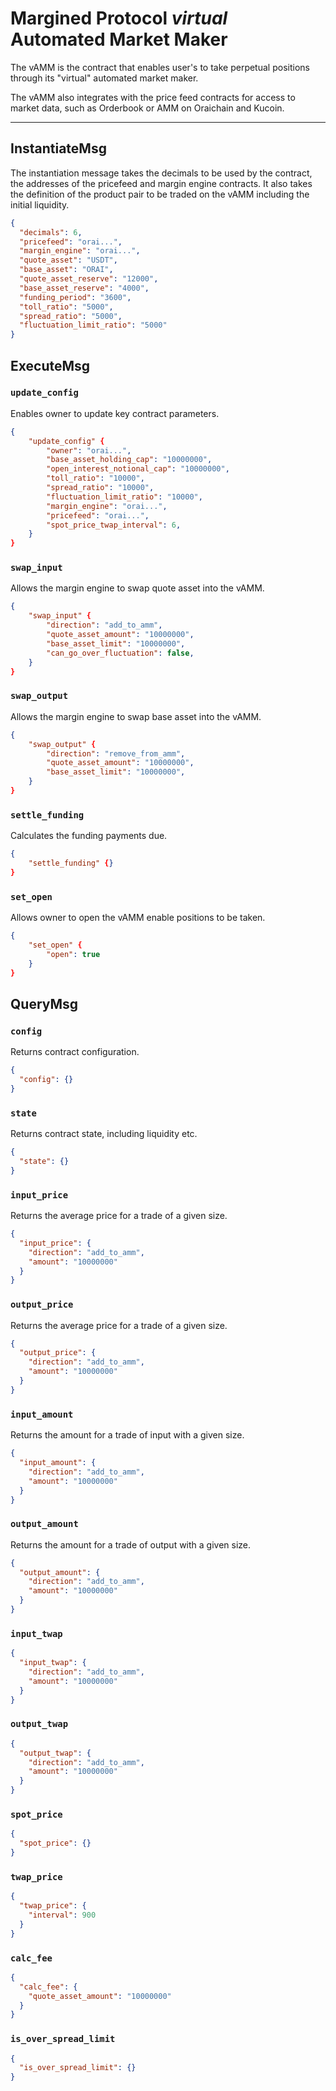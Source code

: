 # Margined Protocol _virtual_ Automated Market Maker

The vAMM is the contract that enables user's to take perpetual positions through its "virtual" automated market maker.

The vAMM also integrates with the price feed contracts for access to market data, such as Orderbook or AMM on Oraichain and Kucoin.

---

## InstantiateMsg

The instantiation message takes the decimals to be used by the contract, the addresses of the pricefeed and margin engine contracts. It also takes the definition of the product pair to be traded on the vAMM including the initial liquidity.

```json
{
  "decimals": 6,
  "pricefeed": "orai...",
  "margin_engine": "orai...",
  "quote_asset": "USDT",
  "base_asset": "ORAI",
  "quote_asset_reserve": "12000",
  "base_asset_reserve": "4000",
  "funding_period": "3600",
  "toll_ratio": "5000",
  "spread_ratio": "5000",
  "fluctuation_limit_ratio": "5000"
}
```

## ExecuteMsg

### `update_config`

Enables owner to update key contract parameters.

```json
{
    "update_config" {
        "owner": "orai...",
        "base_asset_holding_cap": "10000000",
        "open_interest_notional_cap": "10000000",
        "toll_ratio": "10000",
        "spread_ratio": "10000",
        "fluctuation_limit_ratio": "10000",
        "margin_engine": "orai...",
        "pricefeed": "orai...",
        "spot_price_twap_interval": 6,
    }
}
```

### `swap_input`

Allows the margin engine to swap quote asset into the vAMM.

```json
{
    "swap_input" {
        "direction": "add_to_amm",
        "quote_asset_amount": "10000000",
        "base_asset_limit": "10000000",
        "can_go_over_fluctuation": false,
    }
}
```

### `swap_output`

Allows the margin engine to swap base asset into the vAMM.

```json
{
    "swap_output" {
        "direction": "remove_from_amm",
        "quote_asset_amount": "10000000",
        "base_asset_limit": "10000000",
    }
}
```

### `settle_funding`

Calculates the funding payments due.

```json
{
    "settle_funding" {}
}
```

### `set_open`

Allows owner to open the vAMM enable positions to be taken.

```json
{
    "set_open" {
        "open": true
    }
}
```

## QueryMsg

### `config`

Returns contract configuration.

```json
{
  "config": {}
}
```

### `state`

Returns contract state, including liquidity etc.

```json
{
  "state": {}
}
```

### `input_price`

Returns the average price for a trade of a given size.

```json
{
  "input_price": {
    "direction": "add_to_amm",
    "amount": "10000000"
  }
}
```

### `output_price`

Returns the average price for a trade of a given size.

```json
{
  "output_price": {
    "direction": "add_to_amm",
    "amount": "10000000"
  }
}
```

### `input_amount`

Returns the amount for a trade of input with a given size.

```json
{
  "input_amount": {
    "direction": "add_to_amm",
    "amount": "10000000"
  }
}
```

### `output_amount`

Returns the amount for a trade of output with a given size.

```json
{
  "output_amount": {
    "direction": "add_to_amm",
    "amount": "10000000"
  }
}
```

### `input_twap`

```json
{
  "input_twap": {
    "direction": "add_to_amm",
    "amount": "10000000"
  }
}
```

### `output_twap`

```json
{
  "output_twap": {
    "direction": "add_to_amm",
    "amount": "10000000"
  }
}
```

### `spot_price`

```json
{
  "spot_price": {}
}
```

### `twap_price`

```json
{
  "twap_price": {
    "interval": 900
  }
}
```

### `calc_fee`

```json
{
  "calc_fee": {
    "quote_asset_amount": "10000000"
  }
}
```

### `is_over_spread_limit`

```json
{
  "is_over_spread_limit": {}
}
```
